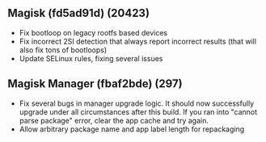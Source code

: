 ## Magisk (fd5ad91d) (20423)
- Fix bootloop on legacy rootfs based devices
- Fix incorrect 2SI detection that always report incorrect results (that will also fix tons of bootloops)
- Update SELinux rules, fixing several issues

## Magisk Manager (fbaf2bde) (297)
- Fix several bugs in manager upgrade logic.
It should now successfully upgrade under all circumstances after this build.
If you ran into "cannot parse package" error, clear the app cache and try again.
- Allow arbitrary package name and app label length for repackaging

